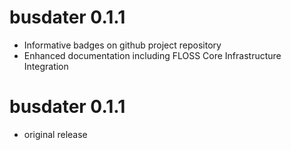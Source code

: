 # busdater 0.1.1

* Informative badges on github project repository
* Enhanced documentation including FLOSS Core Infrastructure Integration

# busdater 0.1.1

* original release
